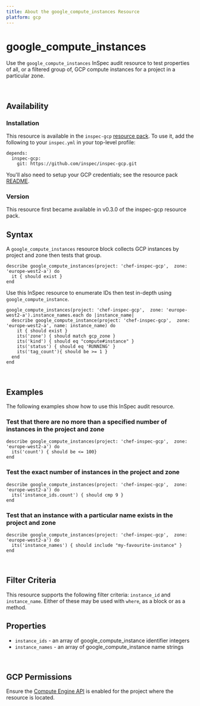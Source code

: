 ```yaml
---
title: About the google_compute_instances Resource
platform: gcp
---
```


# google\_compute\_instances

Use the `google_compute_instances` InSpec audit resource to test properties of all, or a filtered group of, GCP compute instances for a project in a particular zone.

<br>

## Availability

### Installation

This resource is available in the `inspec-gcp` [resource pack](https://www.inspec.io/docs/reference/glossary/#resource-pack).  To use it, add the following to your `inspec.yml` in your top-level profile:

    depends:
      inspec-gcp:
        git: https://github.com/inspec/inspec-gcp.git

You'll also need to setup your GCP credentials; see the resource pack [README](https://github.com/inspec/inspec-gcp#prerequisites).

### Version

This resource first became available in v0.3.0 of the inspec-gcp resource pack.

## Syntax

A `google_compute_instances` resource block collects GCP instances by project and zone then tests that group.

    describe google_compute_instances(project: 'chef-inspec-gcp',  zone: 'europe-west2-a') do
      it { should exist }
    end

Use this InSpec resource to enumerate IDs then test in-depth using `google_compute_instance`.

    google_compute_instances(project: 'chef-inspec-gcp',  zone: 'europe-west2-a').instance_names.each do |instance_name|
      describe google_compute_instance(project: 'chef-inspec-gcp',  zone: 'europe-west2-a', name: instance_name) do
        it { should exist }
        its('zone') { should match gcp_zone }
        its('kind') { should eq "compute#instance" }
        its('status') { should eq 'RUNNING' }
        its('tag_count'){ should be >= 1 }
      end
    end

<br>

## Examples

The following examples show how to use this InSpec audit resource.

### Test that there are no more than a specified number of instances in the project and zone

    describe google_compute_instances(project: 'chef-inspec-gcp',  zone: 'europe-west2-a') do
      its('count') { should be <= 100}
    end

### Test the exact number of instances in the project and zone

    describe google_compute_instances(project: 'chef-inspec-gcp',  zone: 'europe-west2-a') do
      its('instance_ids.count') { should cmp 9 }
    end

### Test that an instance with a particular name exists in the project and zone

    describe google_compute_instances(project: 'chef-inspec-gcp',  zone: 'europe-west2-a') do
      its('instance_names') { should include "my-favourite-instance" }
    end

<br>

## Filter Criteria

This resource supports the following filter criteria:  `instance_id` and `instance_name`. Either of these may be used with `where`, as a block or as a method.

## Properties

*  `instance_ids` - an array of google_compute_instance identifier integers
*  `instance_names` - an array of google_compute_instance name strings

<br>


## GCP Permissions

Ensure the [Compute Engine API](https://console.cloud.google.com/apis/library/compute.googleapis.com/) is enabled for the project where the resource is located.